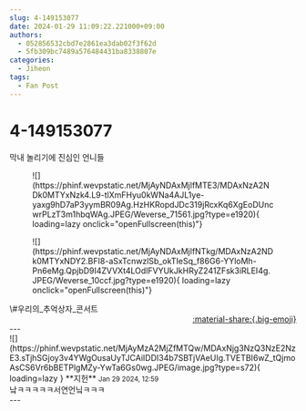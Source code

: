 ```yaml
---
slug: 4-149153077
date: 2024-01-29 11:09:22.221000+09:00
authors:
  - 052856532cbd7e2861ea3dab02f3f62d
  - 5fb309bc7489a576484431ba8338807e
categories:
  - Jiheon
tags:
  - Fan Post
---
```


# 4-149153077

<div class="post-container" markdown="1">
<div class="content-container md-sidebar__scrollwrap" markdown="1">

막내 놀리기에 진심인 언니들
<figure markdown="1">
![](https://phinf.wevpstatic.net/MjAyNDAxMjlfMTE3/MDAxNzA2NDk0MTYxNzk4.L9-tlXmFHyu0kWNa4AJL1ye-yaxg9hD7aP3yymBR09Ag.HzHKRopdJDc319jRcxKq6XgEoDUncwrPLzT3m1hbqWAg.JPEG/Weverse_71561.jpg?type=e1920){ loading=lazy onclick="openFullscreen(this)"}
</figure>

<figure markdown="1">
![](https://phinf.wevpstatic.net/MjAyNDAxMjlfNTkg/MDAxNzA2NDk0MTYxNDY2.BFI8-aSxTcnwzlSb_okTIeSq_f86G6-YYloMh-Pn6eMg.QpjbD9I4ZVVXt4LOdlFVYUkJkHRyZ241ZFsk3iRLEI4g.JPEG/Weverse_10ccf.jpg?type=e1920){ loading=lazy onclick="openFullscreen(this)"}
</figure>
\#우리의_추억상자_콘서트

</div>
</div>

<div style="text-align: right;" markdown="1">
<a href="https://weverse.io/fromis9/fanpost/4-149153077" style="text-align: right;">:material-share:{.big-emoji}</a>
</div>
---

<div class="comments-container md-sidebar__scrollwrap" markdown="1">
<div class="comment" markdown="1">
<div class='id-container' markdown="1">
![](https://phinf.wevpstatic.net/MjAyMzA2MjZfMTQw/MDAxNjg3NzQ3NzE2NzE3.sTjhSGjoy3v4YWgOusaUyTJCAiIDDI34b7SBTjVAeUIg.TVETBI6wZ_tQjmoAsCS6Vr6bBETPlgMZy-YwTa6Gs0wg.JPEG/image.jpg?type=s72){ loading=lazy }
**<span class="artist">지헌</span>** <small>Jan 29 2024, 12:59</small><br>
</div>
<div class='comment-body' markdown="1">
낰ㅋㅋㅋㅋㅋ서연언닠ㅋㅋㅋ
</div>
</div>
</div>
---
